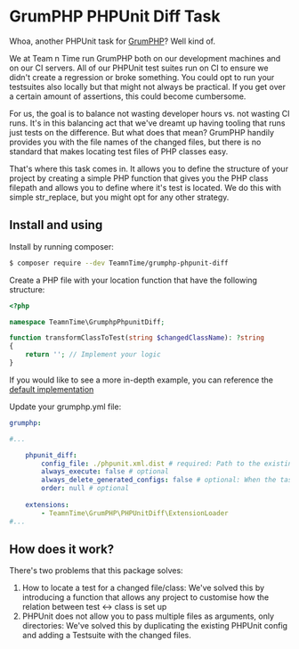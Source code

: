# GrumPHP PHPUnit Diff Task

Whoa, another PHPUnit task for [GrumPHP](https://github.com/phpro/grumphp)? Well kind of.

We at Team n Time run GrumPHP both on our development machines and on our CI servers. All of our PHPUnit test suites
run on CI to ensure we didn't create a regression or broke something. You could opt to run your testsuites also locally
but that might not always be practical. If you get over a certain amount of assertions, this could become cumbersome.

For us, the goal is to balance not wasting developer hours vs. not wasting CI runs. It's in this balancing act that
we've dreamt up having tooling that runs just tests on the difference. But what does that mean? GrumPHP handily provides
you with the file names of the changed files, but there is no standard that makes locating test files of PHP classes 
easy.

That's where this task comes in. It allows you to define the structure of your project by creating a simple PHP function
that gives you the PHP class filepath and allows you to define where it's test is located. We do this with simple
str_replace, but you might opt for any other strategy.

## Install and using

Install by running composer:

```bash
$ composer require --dev TeamnTime/grumphp-phpunit-diff
```

Create a PHP file with your location function that have the following structure:

```php
<?php

namespace TeamnTime\GrumphpPhpunitDiff;

function transformClassToTest(string $changedClassName): ?string
{
    return ''; // Implement your logic
}

```

If you would like to see a more in-depth example, you can reference the [default implementation](https://github.com/teamntime/grumphp-phpunit-diff/blob/main/src/DefaultTransformFunction.php)

Update your grumphp.yml file:

```yaml
grumphp:

#...

    phpunit_diff:
        config_file: ./phpunit.xml.dist # required: Path to the existing PHPUnit file, relative to the project dir
        always_execute: false # optional
        always_delete_generated_configs: false # optional: When the task fails, does it leave the generated PHPUnit files or not
        order: null # optional
        
    extensions:
        - TeamnTime\GrumPHP\PHPUnitDiff\ExtensionLoader
#...

```

## How does it work?

There's two problems that this package solves:

1. How to locate a test for a changed file/class: We've solved this by introducing a function that allows any project to customise how the relation between test <-> class is set up
2. PHPUnit does not allow you to pass multiple files as arguments, only directories: We've solved this by duplicating the existing PHPUnit config and adding a Testsuite with the changed files.
